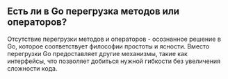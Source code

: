 ## Есть ли в Go перегрузка методов или операторов?

Отсутствие перегрузки методов и операторов - осознанное решение в Go, которое соответствует философии простоты и ясности. Вместо перегрузки Go предоставляет другие механизмы, такие как интерфейсы, что позволяет добиться нужной гибкости без увеличения сложности кода.